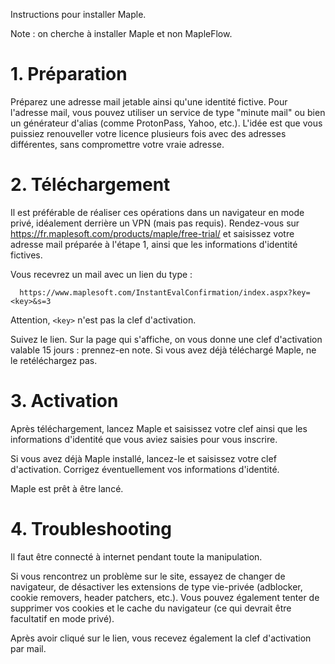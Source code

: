 Instructions pour installer Maple.

Note : on cherche à installer Maple et non MapleFlow.

# 1. Préparation
Préparez une adresse mail jetable ainsi qu'une identité fictive. Pour l'adresse mail, vous pouvez utiliser un service de type "minute mail" ou bien un générateur d'alias (comme ProtonPass, Yahoo, etc.). L'idée est que vous puissiez renouveller votre licence plusieurs fois avec des adresses différentes, sans compromettre votre vraie adresse.

# 2. Téléchargement
Il est préférable de réaliser ces opérations dans un navigateur en mode privé, idéalement derrière un VPN (mais pas requis). Rendez-vous sur https://fr.maplesoft.com/products/maple/free-trial/ et saisissez votre adresse mail préparée à l'étape 1, ainsi que les informations d'identité fictives.

Vous recevrez un mail avec un lien du type : 

```
  https://www.maplesoft.com/InstantEvalConfirmation/index.aspx?key=<key>&s=3
```

Attention, `<key>` n'est pas la clef d'activation.

Suivez le lien. Sur la page qui s'affiche, on vous donne une clef d'activation valable 15 jours : prennez-en note. Si vous avez déjà téléchargé Maple, ne le retéléchargez pas.

# 3. Activation
Après téléchargement, lancez Maple et saisissez votre clef ainsi que les informations d'identité que vous aviez saisies pour vous inscrire.

Si vous avez déjà Maple installé, lancez-le et saisissez votre clef d'activation. Corrigez éventuellement vos informations d'identité.

Maple est prêt à être lancé.

# 4. Troubleshooting

Il faut être connecté à internet pendant toute la manipulation.

Si vous rencontrez un problème sur le site, essayez de changer de navigateur, de désactiver les extensions de type vie-privée (adblocker, cookie removers, header patchers, etc.). Vous pouvez également tenter de supprimer vos cookies et le cache du navigateur (ce qui devrait être facultatif en mode privé).

Après avoir cliqué sur le lien, vous recevez également la clef d'activation par mail.
